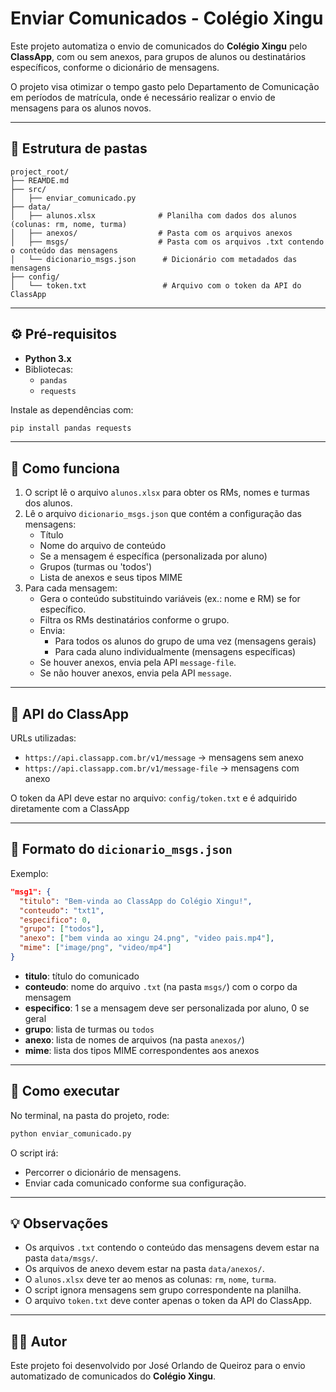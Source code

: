 
# Enviar Comunicados - Colégio Xingu

Este projeto automatiza o envio de comunicados do **Colégio Xingu** pelo **ClassApp**, com ou sem anexos, para grupos de alunos ou destinatários específicos, conforme o dicionário de mensagens.

O projeto visa otimizar o tempo gasto pelo Departamento de Comunicação em períodos de matrícula, onde
é necessário realizar o envio de mensagens para os alunos novos. 

---

## 📁 Estrutura de pastas

```
project_root/
├── REAMDE.md
├── src/
│   ├── enviar_comunicado.py
├── data/
│   ├── alunos.xlsx              # Planilha com dados dos alunos (colunas: rm, nome, turma)
│   ├── anexos/                  # Pasta com os arquivos anexos
│   ├── msgs/                    # Pasta com os arquivos .txt contendo o conteúdo das mensagens
│   └── dicionario_msgs.json      # Dicionário com metadados das mensagens
├── config/
│   └── token.txt                 # Arquivo com o token da API do ClassApp
```

---

## ⚙️ Pré-requisitos

- **Python 3.x**
- Bibliotecas:
  - `pandas`
  - `requests`
  
Instale as dependências com:

```bash
pip install pandas requests
```

---

## 📝 Como funciona

1. O script lê o arquivo `alunos.xlsx` para obter os RMs, nomes e turmas dos alunos.
2. Lê o arquivo `dicionario_msgs.json` que contém a configuração das mensagens:
   - Título
   - Nome do arquivo de conteúdo
   - Se a mensagem é específica (personalizada por aluno)
   - Grupos (turmas ou 'todos')
   - Lista de anexos e seus tipos MIME
3. Para cada mensagem:
   - Gera o conteúdo substituindo variáveis (ex.: nome e RM) se for específico.
   - Filtra os RMs destinatários conforme o grupo.
   - Envia:
     - Para todos os alunos do grupo de uma vez (mensagens gerais)
     - Para cada aluno individualmente (mensagens específicas)
   - Se houver anexos, envia pela API `message-file`.
   - Se não houver anexos, envia pela API `message`.

---

## 📨 API do ClassApp

URLs utilizadas:

- `https://api.classapp.com.br/v1/message` → mensagens sem anexo
- `https://api.classapp.com.br/v1/message-file` → mensagens com anexo

O token da API deve estar no arquivo: `config/token.txt` e é adquirido diretamente com a ClassApp

---

## 📌 Formato do `dicionario_msgs.json`

Exemplo:

```json
"msg1": {
  "titulo": "Bem-vinda ao ClassApp do Colégio Xingu!",
  "conteudo": "txt1",
  "especifico": 0,
  "grupo": ["todos"],
  "anexo": ["bem vinda ao xingu 24.png", "video pais.mp4"],
  "mime": ["image/png", "video/mp4"]
}
```

- **titulo**: título do comunicado
- **conteudo**: nome do arquivo `.txt` (na pasta `msgs/`) com o corpo da mensagem
- **especifico**: 1 se a mensagem deve ser personalizada por aluno, 0 se geral
- **grupo**: lista de turmas ou `todos`
- **anexo**: lista de nomes de arquivos (na pasta `anexos/`)
- **mime**: lista dos tipos MIME correspondentes aos anexos

---

## 🚀 Como executar

No terminal, na pasta do projeto, rode:

```bash
python enviar_comunicado.py
```

O script irá:
- Percorrer o dicionário de mensagens.
- Enviar cada comunicado conforme sua configuração.

---

## 💡 Observações

- Os arquivos `.txt` contendo o conteúdo das mensagens devem estar na pasta `data/msgs/`.
- Os arquivos de anexo devem estar na pasta `data/anexos/`.
- O `alunos.xlsx` deve ter ao menos as colunas: `rm`, `nome`, `turma`.
- O script ignora mensagens sem grupo correspondente na planilha.
- O arquivo `token.txt` deve conter apenas o token da API do ClassApp.

---

## 👨‍💻 Autor

Este projeto foi desenvolvido por José Orlando de Queiroz para o envio automatizado de comunicados do **Colégio Xingu**.
